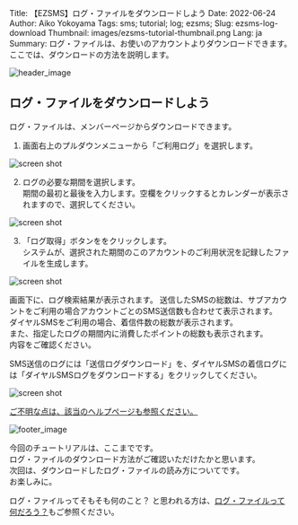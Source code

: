 Title: 【EZSMS】ログ・ファイルをダウンロードしよう
Date: 2022-06-24
Author: Aiko Yokoyama
Tags: sms; tutorial; log; ezsms;
Slug: ezsms-log-download
Thumbnail: images/ezsms-tutorial-thumbnail.png
Lang: ja
Summary: ログ・ファイルは、お使いのアカウントよりダウンロードできます。ここでは、ダウンロードの方法を説明します。

![header_image]({filename}/images/ezsms-tutorial-head-ja.png)

## ログ・ファイルをダウンロードしよう

ログ・ファイルは、メンバーページからダウンロードできます。

1. 画面右上のプルダウンメニューから「ご利用ログ」を選択します。

![screen shot]({filename}/images/ezsms-log-download-01-ja.png)

2. ログの必要な期間を選択します。<br>
期間の最初と最後を入力します。空欄をクリックするとカレンダーが表示されますので、選択してください。

![screen shot]({filename}/images/ezsms-log-download-02-ja.png)

3. 「ログ取得」ボタンををクリックします。<br>
システムが、選択された期間のこのアカウントのご利用状況を記録したファイルを生成します。

![screen shot]({filename}/images/ezsms-log-download-03-ja.png)

画面下に、ログ検索結果が表示されます。
送信したSMSの総数は、サブアカウントをご利用の場合アカウントごとのSMS送信数も合わせて表示されます。<br>
ダイヤルSMSをご利用の場合、着信件数の総数が表示されます。<br>
また、指定したログの期間内に消費したポイントの総数も表示されます。<br>
内容をご確認ください。<br>

SMS送信のログには「送信ログダウンロード」を、ダイヤルSMSの着信ログには「ダイヤルSMSログをダウンロードする」をクリックしてください。

![screen shot]({filename}/images/ezsms-log-download-04-ja.png)

[ご不明な点は、該当のヘルプページも参照ください。](https://help.xoxzo.com/ja/ezsms-sms-delivery-service/articles/how-can-i-check-the-sending-history/)

![footer_image]({filename}/images/ezsms-tutorial-line.png)

今回のチュートリアルは、ここまでです。<br>
ログ・ファイルのダウンロード方法がご確認いただけたかと思います。<br>
次回は、ダウンロードしたログ・ファイルの読み方についてです。<br>
お楽しみに。

ログ・ファイルってそもそも何のこと？
と思われる方は、[ログ・ファイルって何だろう？](https://blog.xoxzo.com/ja/2022/06/22/ezsms-log-file/)もご参照ください。
